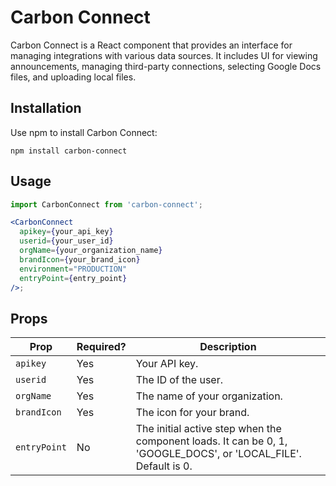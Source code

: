 # Carbon Connect

Carbon Connect is a React component that provides an interface for managing integrations with various data sources. It includes UI for viewing announcements, managing third-party connections, selecting Google Docs files, and uploading local files.

## Installation

Use npm to install Carbon Connect:

```
npm install carbon-connect

```

## Usage

```jsx
import CarbonConnect from 'carbon-connect';

<CarbonConnect
  apikey={your_api_key}
  userid={your_user_id}
  orgName={your_organization_name}
  brandIcon={your_brand_icon}
  environment="PRODUCTION"
  entryPoint={entry_point}
/>;
```

## Props

| Prop         | Required? | Description                                                                                                     |
| ------------ | --------- | --------------------------------------------------------------------------------------------------------------- |
| `apikey`     | Yes       | Your API key.                                                                                                   |
| `userid`     | Yes       | The ID of the user.                                                                                             |
| `orgName`    | Yes       | The name of your organization.                                                                                  |
| `brandIcon`  | Yes       | The icon for your brand.                                                                                        |
| `entryPoint` | No        | The initial active step when the component loads. It can be 0, 1, 'GOOGLE_DOCS', or 'LOCAL_FILE'. Default is 0. |
